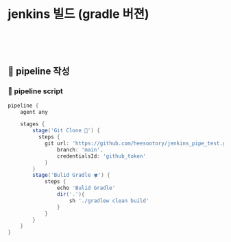 # jenkins 빌드 (gradle 버젼)


<br>
<br>
<br>

## 🌈 pipeline 작성



### 🐳 pipeline script

```groovy
pipeline {
    agent any

    stages {
        stage('Git Clone 🦊') {
          steps {
            git url: 'https://github.com/heesootory/jenkins_pipe_test.git',
                branch: 'main',
                credentialsId: 'github_token'
            }
        }
        stage('Bulid Gradle 🍀') {
            steps {
                echo 'Bulid Gradle'
                dir('.'){
                    sh './gradlew clean build'
                }
            }
        }
    }
}
```



